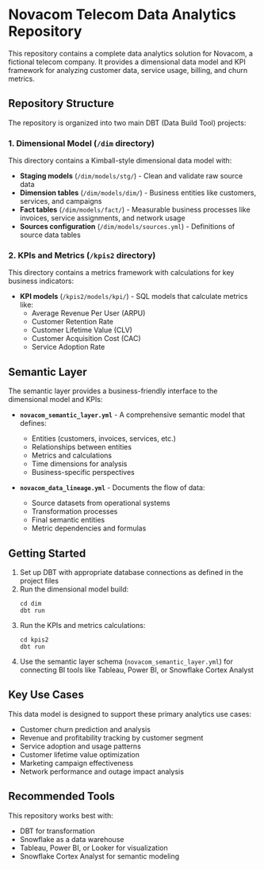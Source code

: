# Novacom Telecom Data Analytics Repository

This repository contains a complete data analytics solution for Novacom, a fictional telecom company. It provides a dimensional data model and KPI framework for analyzing customer data, service usage, billing, and churn metrics.

## Repository Structure

The repository is organized into two main DBT (Data Build Tool) projects:

### 1. Dimensional Model (`/dim` directory)
This directory contains a Kimball-style dimensional data model with:
- **Staging models** (`/dim/models/stg/`) - Clean and validate raw source data
- **Dimension tables** (`/dim/models/dim/`) - Business entities like customers, services, and campaigns
- **Fact tables** (`/dim/models/fact/`) - Measurable business processes like invoices, service assignments, and network usage
- **Sources configuration** (`/dim/models/sources.yml`) - Definitions of source data tables

### 2. KPIs and Metrics (`/kpis2` directory)
This directory contains a metrics framework with calculations for key business indicators:
- **KPI models** (`/kpis2/models/kpi/`) - SQL models that calculate metrics like:
  - Average Revenue Per User (ARPU)
  - Customer Retention Rate
  - Customer Lifetime Value (CLV)
  - Customer Acquisition Cost (CAC)
  - Service Adoption Rate

## Semantic Layer

The semantic layer provides a business-friendly interface to the dimensional model and KPIs:

- **`novacom_semantic_layer.yml`** - A comprehensive semantic model that defines:
  - Entities (customers, invoices, services, etc.)
  - Relationships between entities
  - Metrics and calculations
  - Time dimensions for analysis
  - Business-specific perspectives

- **`novacom_data_lineage.yml`** - Documents the flow of data:
  - Source datasets from operational systems
  - Transformation processes
  - Final semantic entities
  - Metric dependencies and formulas

## Getting Started

1. Set up DBT with appropriate database connections as defined in the project files
2. Run the dimensional model build:
   ```
   cd dim
   dbt run
   ```
3. Run the KPIs and metrics calculations:
   ```
   cd kpis2
   dbt run
   ```
4. Use the semantic layer schema (`novacom_semantic_layer.yml`) for connecting BI tools like Tableau, Power BI, or Snowflake Cortex Analyst

## Key Use Cases

This data model is designed to support these primary analytics use cases:
- Customer churn prediction and analysis
- Revenue and profitability tracking by customer segment
- Service adoption and usage patterns
- Customer lifetime value optimization
- Marketing campaign effectiveness
- Network performance and outage impact analysis

## Recommended Tools

This repository works best with:
- DBT for transformation
- Snowflake as a data warehouse
- Tableau, Power BI, or Looker for visualization
- Snowflake Cortex Analyst for semantic modeling
